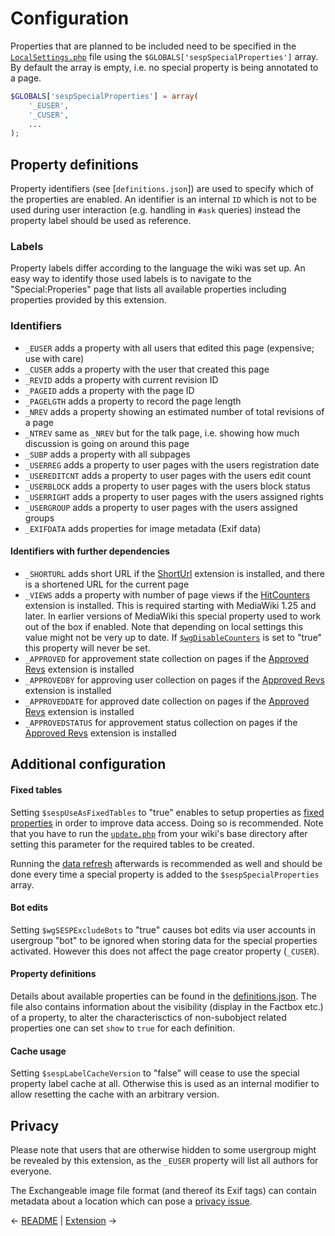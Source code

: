 
# Configuration

Properties that are planned to be included need to be specified in the [`LocalSettings.php`][mw-localsettings] file using the `$GLOBALS['sespSpecialProperties']` array. By default the array is empty, i.e. no special property is being annotated to a page.

```php
$GLOBALS['sespSpecialProperties'] = array(
	'_EUSER',
	'_CUSER',
	...
);
```
## Property definitions

Property identifiers (see [`definitions.json`]) are used to specify which of the properties are enabled. An identifier is an internal `ID` which is not to be used during user interaction (e.g. handling in `#ask` queries) instead the property label should be used as reference.

### Labels

Property labels differ according to the language the wiki was set up. An easy way to identify those used labels is to navigate to the "Special:Properies" page that lists all available properties including properties provided by this extension.

### Identifiers

- `_EUSER` adds a property with all users that edited this page (expensive; use with care)
- `_CUSER` adds a property with the user that created this page
- `_REVID` adds a property with current revision ID
- `_PAGEID` adds a property with the page ID
- `_PAGELGTH` adds a property to record the page length
- `_NREV` adds a property showing an estimated number of total revisions of a page
- `_NTREV` same as `_NREV` but for the talk page, i.e. showing how much discussion is going on around this page
- `_SUBP` adds a property with all subpages
- `_USERREG` adds a property to user pages with the users registration date
- `_USEREDITCNT` adds a property to user pages with the users edit count
- `_USERBLOCK` adds a property to user pages with the users block status
- `_USERRIGHT` adds a property to user pages with the users assigned rights
- `_USERGROUP` adds a property to user pages with the users assigned groups
- `_EXIFDATA` adds properties for image metadata (Exif data)

#### Identifiers with further dependencies

- `_SHORTURL` adds short URL if the [ShortUrl][ShortUrl] extension is installed, and there is a shortened URL for the current page
- `_VIEWS` adds a property with number of page views if the [HitCounters][HitCounters] extension is installed. This is required starting with MediaWiki 1.25 and later. In earlier versions of MediaWiki this special property used to work out of the box if enabled. Note that depending on local settings this value might not be very up to date. If [`$wgDisableCounters`][$wgDisableCounters] is set to "true" this property will never be set.
- `_APPROVED` for approvement state collection on pages if the [Approved Revs][Approved Revs] extension is installed
- `_APPROVEDBY` for approving user collection on pages if the [Approved Revs][Approved Revs] extension is installed
- `_APPROVEDDATE` for approved date collection on pages if the [Approved Revs][Approved Revs] extension is installed
- `_APPROVEDSTATUS` for approvement status collection on pages if the [Approved Revs][Approved Revs] extension is installed

## Additional configuration

#### Fixed tables

Setting `$sespUseAsFixedTables` to "true" enables to setup properties as [fixed properties][fixedprop] in order to
improve data access. Doing so is recommended. Note that you have to run the [`update.php`][mw-update] from your wiki's base directory after setting this parameter for the required tables to be created.

Running the [data refresh][data-refresh] afterwards is recommended as well and should be done every time a special property is added to the `$sespSpecialProperties` array.

#### Bot edits

Setting `$wgSESPExcludeBots` to "true" causes bot edits via user accounts in usergroup "bot" to be ignored when storing data for the special properties activated. However this does not affect the page creator property (`_CUSER`).

#### Property definitions

Details about available properties can be found in the [definitions.json](/src/Definition/definitions.json). The file also contains information about the visibility (display in the Factbox etc.) of a property, to alter the characterisctics of non-subobject related properties one can set `show` to `true` for each definition.

#### Cache usage

Setting `$sespLabelCacheVersion` to "false" will cease to use the special property label cache at all. Otherwise this is used as an internal modifier to allow resetting the cache with an arbitrary version.

## Privacy

Please note that users that are otherwise hidden to some usergroup might be revealed by this extension,
as the `_EUSER` property will list all authors for everyone.

The Exchangeable image file format (and thereof its Exif tags) can contain metadata about a location which
can pose a [privacy issue][privacy].

&larr; [README](README.md) | [Extension](01-extension.md) &rarr;


[smw]: https://www.semantic-mediawiki.org/wiki/Semantic_MediaWiki
[subobject]: https://semantic-mediawiki.org/wiki/Subobject
[$wgDisableCounters]: https://www.mediawiki.org/wiki/Manual:$wgDisableCounters
[privacy]: https://en.wikipedia.org/wiki/Exchangeable_image_file_format#Privacy_and_security
[mw-testing]: https://www.mediawiki.org/wiki/Manual:PHP_unit_testing
[fixedprop]: https://www.semantic-mediawiki.org/wiki/Help:Fixed_properties
[MIME type]: https://semantic-mediawiki.org/wiki/Help:Special_property_MIME_type
[Media type]: https://semantic-mediawiki.org/wiki/Help:Special_property_Media_type
[ShortUrl]: https://www.mediawiki.org/wiki/Extension:ShortUrl
[HitCounters]: https://www.mediawiki.org/wiki/Extension:HitCounters
[Approved Revs]: https://www.mediawiki.org/wiki/Extension:Approved_Revs
[data-refresh]: https://semantic-mediawiki.org/wiki/Help:Data_refresh#Examples
[mw-update]: https://www.mediawiki.org/wiki/Manual:Update.php
[mw-localsettings]: https://www.mediawiki.org/wiki/Localsettings
[mw-contentlang]: https://www.mediawiki.org/wiki/Content_language
